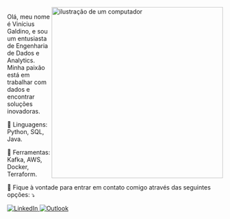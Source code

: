 <img src="https://raw.githubusercontent.com/MicaelliMedeiros/micaellimedeiros/master/image/computer-illustration.png" alt="ilustração de um computador" min-width="400px" max-width="400px" width="400px" align="right">

<p align="left"> 
  Olá, meu nome é Vinícius Galdino, e sou um entusiasta de Engenharia de Dados e Analytics. Minha paixão está em trabalhar com dados e encontrar soluções inovadoras.
</p>


<p align="left">
  🦄 Linguagens: Python, SQL, Java.
</p>

<p align="left">
  💼 Ferramentas: Kafka, AWS, Docker, Terraform.
</p>

<p align="left">
  💌 Fique à vontade para entrar em contato comigo através das seguintes opções: ⤵️
<p align="left">
  <a href="https://www.linkedin.com/in/vinicius-galdino-da-silva/" title="LinkedIn" target="_blank">
    <img src="https://img.shields.io/badge/-Linkedin-0e76a8?style=flat-square&logo=Linkedin&logoColor=white" alt="LinkedIn"/>
  </a>
<!--   <a href="https://www.instagram.com/vinii.galdino/" title="Instagram" target="_blank">
    <img src="https://img.shields.io/badge/-Instagram-DF0174?style=flat-square&labelColor=DF0174&logo=instagram&logoColor=white" alt="Instagram"/>
  </a> -->
  <a href="mailto:vinicius.galdinos@outlook.com" title="Outlook" target="_blank">
    <img src="https://img.shields.io/badge/-Outlook-0078D4?style=flat-square&logo=microsoft-outlook&logoColor=white" alt="Outlook"/>
  </a>
</p>



